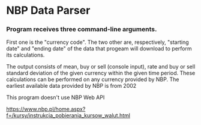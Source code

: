 # NBP Data Parser
### Program receives three command-line arguments.

First one is the "currency code".
The two other are, respectively, "starting date" and "ending date" of the data that progeam will download to perform its calculations. 

The output consists of mean, buy or sell (console input), rate and buy or sell standard deviation of the given currency within the given time period.
These calculations can be performed on any currency provided by NBP. The earliest available data provided by NBP is from 2002 

This program doesn't use NBP Web API 

https://www.nbp.pl/home.aspx?f=/kursy/instrukcja_pobierania_kursow_walut.html
